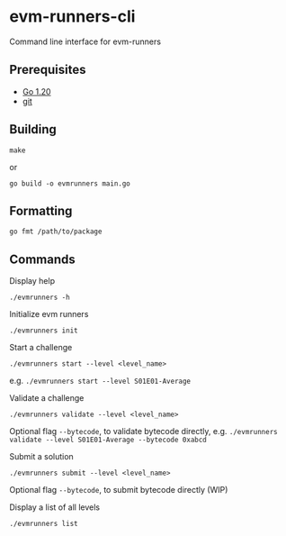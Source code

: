 # evm-runners-cli

Command line interface for evm-runners

## Prerequisites

- [Go 1.20](https://go.dev/doc/install)
- [git](https://github.com/git-guides/install-git)

## Building

```
make
```
or
```
go build -o evmrunners main.go
```

## Formatting
```
go fmt /path/to/package
```

## Commands

Display help
```
./evmrunners -h
```

Initialize evm runners
```
./evmrunners init
```

Start a challenge
```
./evmrunners start --level <level_name>
```
e.g. `./evmrunners start --level S01E01-Average`

Validate a challenge
```
./evmrunners validate --level <level_name>
``` 
Optional flag `--bytecode`, to validate bytecode directly, e.g. `./evmrunners validate --level S01E01-Average --bytecode 0xabcd`

Submit a solution
```
./evmrunners submit --level <level_name>
```
Optional flag `--bytecode`, to submit bytecode directly (WIP)

Display a list of all levels
```
./evmrunners list
```